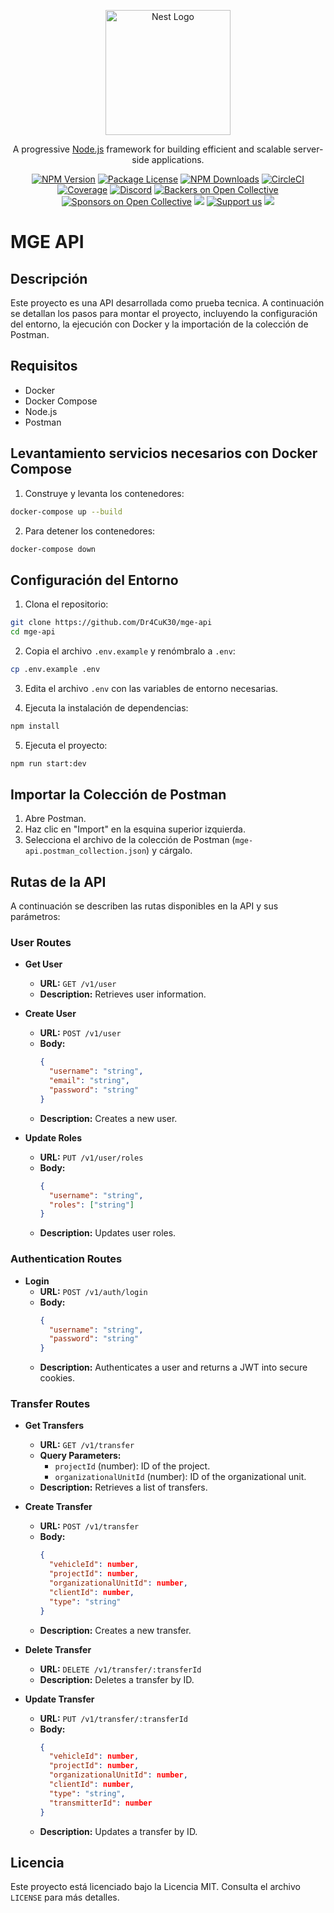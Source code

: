 <p align="center">
  <a href="http://nestjs.com/" target="blank"><img src="https://nestjs.com/img/logo-small.svg" width="200" alt="Nest Logo" /></a>
</p>

[circleci-image]: https://img.shields.io/circleci/build/github/nestjs/nest/master?token=abc123def456
[circleci-url]: https://circleci.com/gh/nestjs/nest

<p align="center">A progressive <a href="http://nodejs.org" target="_blank">Node.js</a> framework for building efficient and scalable server-side applications.</p>
<p align="center">
<a href="https://www.npmjs.com/~nestjscore" target="_blank"><img src="https://img.shields.io/npm/v/@nestjs/core.svg" alt="NPM Version" /></a>
<a href="https://www.npmjs.com/~nestjscore" target="_blank"><img src="https://img.shields.io/npm/l/@nestjs/core.svg" alt="Package License" /></a>
<a href="https://www.npmjs.com/~nestjscore" target="_blank"><img src="https://img.shields.io/npm/dm/@nestjs/common.svg" alt="NPM Downloads" /></a>
<a href="https://circleci.com/gh/nestjs/nest" target="_blank"><img src="https://img.shields.io/circleci/build/github/nestjs/nest/master" alt="CircleCI" /></a>
<a href="https://coveralls.io/github/nestjs/nest?branch=master" target="_blank"><img src="https://coveralls.io/repos/github/nestjs/nest/badge.svg?branch=master#9" alt="Coverage" /></a>
<a href="https://discord.gg/G7Qnnhy" target="_blank"><img src="https://img.shields.io/badge/discord-online-brightgreen.svg" alt="Discord"/></a>
<a href="https://opencollective.com/nest#backer" target="_blank"><img src="https://opencollective.com/nest/backers/badge.svg" alt="Backers on Open Collective" /></a>
<a href="https://opencollective.com/nest#sponsor" target="_blank"><img src="https://opencollective.com/nest/sponsors/badge.svg" alt="Sponsors on Open Collective" /></a>
<a href="https://paypal.me/kamilmysliwiec" target="_blank"><img src="https://img.shields.io/badge/Donate-PayPal-ff3f59.svg"/></a>
<a href="https://opencollective.com/nest#sponsor" target="_blank"><img src="https://img.shields.io/badge/Support%20us-Open%20Collective-41B883.svg" alt="Support us"></a>
<a href="https://twitter.com/nestframework" target="_blank"><img src="https://img.shields.io/twitter/follow/nestframework.svg?style=social&label=Follow"></a>
</p>

# MGE API

## Descripción
Este proyecto es una API desarrollada como prueba tecnica. A continuación se detallan los pasos para montar el proyecto, incluyendo la configuración del entorno, la ejecución con Docker y la importación de la colección de Postman.

## Requisitos
- Docker
- Docker Compose
- Node.js
- Postman

## Levantamiento servicios necesarios con Docker Compose
1. Construye y levanta los contenedores:
  ```bash
  docker-compose up --build
  ```

2. Para detener los contenedores:
  ```bash
  docker-compose down
  ```

## Configuración del Entorno
1. Clona el repositorio:
  ```bash
  git clone https://github.com/Dr4CuK30/mge-api
  cd mge-api
  ```

2. Copia el archivo `.env.example` y renómbralo a `.env`:
  ```bash
  cp .env.example .env
  ```

3. Edita el archivo `.env` con las variables de entorno necesarias.

4. Ejecuta la instalación de dependencias:
  ```bash
  npm install
  ```

5. Ejecuta el proyecto:
  ```bash
  npm run start:dev
  ```

## Importar la Colección de Postman
1. Abre Postman.
2. Haz clic en "Import" en la esquina superior izquierda.
3. Selecciona el archivo de la colección de Postman (`mge-api.postman_collection.json`) y cárgalo.

## Rutas de la API
A continuación se describen las rutas disponibles en la API y sus parámetros:

### User Routes

- **Get User**
  - **URL:** `GET /v1/user`
  - **Description:** Retrieves user information.

- **Create User**
  - **URL:** `POST /v1/user`
  - **Body:**
    ```json
    {
      "username": "string",
      "email": "string",
      "password": "string"
    }
    ```
  - **Description:** Creates a new user.

- **Update Roles**
  - **URL:** `PUT /v1/user/roles`
  - **Body:**
    ```json
    {
      "username": "string",
      "roles": ["string"]
    }
    ```
  - **Description:** Updates user roles.

### Authentication Routes

- **Login**
  - **URL:** `POST /v1/auth/login`
  - **Body:**
    ```json
    {
      "username": "string",
      "password": "string"
    }
    ```
  - **Description:** Authenticates a user and returns a JWT into secure cookies.

### Transfer Routes

- **Get Transfers**
  - **URL:** `GET /v1/transfer`
  - **Query Parameters:**
    - `projectId` (number): ID of the project.
    - `organizationalUnitId` (number): ID of the organizational unit.
  - **Description:** Retrieves a list of transfers.

- **Create Transfer**
  - **URL:** `POST /v1/transfer`
  - **Body:**
    ```json
    {
      "vehicleId": number,
      "projectId": number,
      "organizationalUnitId": number,
      "clientId": number,
      "type": "string"
    }
    ```
  - **Description:** Creates a new transfer.

- **Delete Transfer**
  - **URL:** `DELETE /v1/transfer/:transferId`
  - **Description:** Deletes a transfer by ID.

- **Update Transfer**
  - **URL:** `PUT /v1/transfer/:transferId`
  - **Body:**
    ```json
    {
      "vehicleId": number,
      "projectId": number,
      "organizationalUnitId": number,
      "clientId": number,
      "type": "string",
      "transmitterId": number
    }
    ```
  - **Description:** Updates a transfer by ID.

## Licencia
Este proyecto está licenciado bajo la Licencia MIT. Consulta el archivo `LICENSE` para más detalles.

